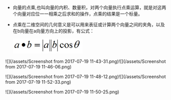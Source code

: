 * 向量的点乘,也叫向量的内积、数量积，对两个向量执行点乘运算，就是对这两个向量对应位一一相乘之后求和的操作，点乘的结果是一个标量。
* 点乘在二维空间的几何意义是可以用来表征或计算两个向量之间的夹角，以及在b向量在a向量方向上的投影，有公式：

  ![](/assets/20160902220238078)

![](/assets/Screenshot from 2017-07-19 11-43-31.png)![](/assets/Screenshot from 2017-07-19 11-46-06.png)

![](/assets/Screenshot from 2017-07-19 11-48-12.png)![](/assets/Screenshot from 2017-07-19 11-52-33.png)

![](/assets/Screenshot from 2017-07-19 11-50-25.png)

